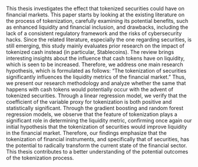 This thesis investigates the effect that tokenized securities could have on financial markets. This paper starts by looking at the existing literature on the process of tokenization, carefully examining its potential benefits, such as enhanced liquidity and financial inclusion, and drawbacks, including the lack of a consistent regulatory framework and the risks of cybersecurity hacks. Since the related literature, especially the one regarding securities, is still emerging, this study mainly evaluates prior research on the impact of tokenized cash instead (in particular, Stablecoins). The review brings interesting insights about the influence that cash tokens have on liquidity, which is seen to be increased. Therefore, we address one main research hypothesis, which is formulated as follows: “The tokenization of securities significantly influences the liquidity metrics of the financial market.” Thus, we present our research methodology and analyze whether the same that happens with cash tokens would potentially occur with the advent of tokenized securities. Through a linear regression model, we verify that the coefficient of the variable proxy for tokenization is both positive and statistically significant. Through the gradient boosting and random forest regression models, we observe that the feature of tokenization plays a significant role in determining the liquidity metric, confirming once again our initial hypothesis that the tokenization of securities would improve liquidity in the financial market. Therefore, our findings emphasize that the tokenization of financial instruments, and specifically that of securities, has the potential to radically transform the current state of the financial sector. This thesis contributes to a better understanding of the potential outcomes of the tokenization process.
